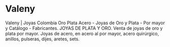 # Valeny
Valeny | Joyas Colombia Oro Plata Acero - Joyas de Oro y Plata - Por mayor y Catálogo - Fabricantes. JOYAS DE PLATA Y ORO. Venta de joyas de oro y plata por mayor. Joyas de acero, en acero al por mayor, acero quirúrgico, anillos, pulseras, dijes, aretes, sets.

